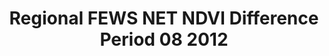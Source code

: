---
title: Regional FEWS NET NDVI Difference Period 08 2012
categories: 
    - data
geography: regional
partner: fews
cat: remote
year: 2012
layer: fews-net.sahel-fewsnet-ndvi-period0812,fews-net.sahel-africa-border-overlay
api:
embed:
source: FEWS NET     
license: Public Domain
updated: 3/28/12
description: This layer depicts the eMODIS TERRA Normalized Difference Vegetation Index (NDVI) based on the National Aeronautics and Space Administration's (NASA) Earth Observing System (EOS) Moderate Resolution Imaging Spectroradiometer (MODIS) and produced at the U.S. Geological Survey's (USGS) Earth Resources Observation and Science (EROS) Center. NDVI Previous Year Difference is the difference of the current year NDVI values from those of the previous year. Additional details are found on the FEWS NET [product documention](http://earlywarning.usgs.gov/fews/africa/web/readme.php?symbol=zd).
downloads:
    - type: geotiff
      link: data/raw_files/fewsnet-africa-ndvidiff-period0812.zip
---